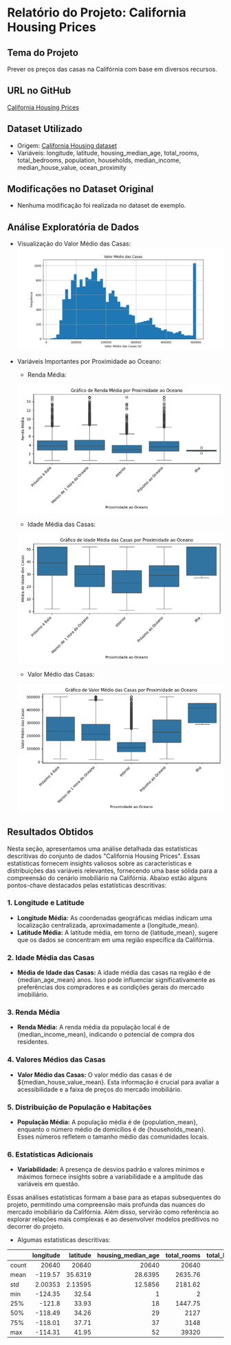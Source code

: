 
# Relatório do Projeto: California Housing Prices

## Tema do Projeto
Prever os preços das casas na Califórnia com base em diversos recursos.

## URL no GitHub
[California Housing Prices](https://github.com/ageron/handson-ml2)

## Dataset Utilizado
- Origem: [California Housing dataset](https://raw.githubusercontent.com/ageron/handson-ml2/master/datasets/housing/housing.csv)
- Variáveis: longitude, latitude, housing_median_age, total_rooms, total_bedrooms, population, households, median_income, median_house_value, ocean_proximity

## Modificações no Dataset Original
- Nenhuma modificação foi realizada no dataset de exemplo.

## Análise Exploratória de Dados
- Visualização do Valor Médio das Casas:
![Valor Médio das Casas](imagens/historico_valor_casas.png)

- Variáveis Importantes por Proximidade ao Oceano:

  - Renda Média:

  ![Renda Média](imagens/median_income_por_proximidade_oceano.png)

  - Idade Média das Casas:

  ![Idade Média das Casas](imagens/housing_median_age_por_proximidade_oceano.png)

  - Valor Médio das Casas:

  ![Valor Médio das Casas](imagens/median_house_value_por_proximidade_oceano.png)


## Resultados Obtidos

Nesta seção, apresentamos uma análise detalhada das estatísticas descritivas do conjunto de dados "California Housing Prices". Essas estatísticas fornecem insights valiosos sobre as características e distribuições das variáveis relevantes, fornecendo uma base sólida para a compreensão do cenário imobiliário na Califórnia. Abaixo estão alguns pontos-chave destacados pelas estatísticas descritivas:

### 1. Longitude e Latitude
- **Longitude Média:** As coordenadas geográficas médias indicam uma localização centralizada, aproximadamente a {longitude_mean}.
- **Latitude Média:** A latitude média, em torno de {latitude_mean}, sugere que os dados se concentram em uma região específica da Califórnia.

### 2. Idade Média das Casas
- **Média de Idade das Casas:** A idade média das casas na região é de {median_age_mean} anos. Isso pode influenciar significativamente as preferências dos compradores e as condições gerais do mercado imobiliário.

### 3. Renda Média
- **Renda Média:** A renda média da população local é de {median_income_mean}, indicando o potencial de compra dos residentes.

### 4. Valores Médios das Casas
- **Valor Médio das Casas:** O valor médio das casas é de ${median_house_value_mean}. Esta informação é crucial para avaliar a acessibilidade e a faixa de preços do mercado imobiliário.

### 5. Distribuição de População e Habitações
- **População Média:** A população média é de {population_mean}, enquanto o número médio de domicílios é de {households_mean}. Esses números refletem o tamanho médio das comunidades locais.

### 6. Estatísticas Adicionais
- **Variabilidade:** A presença de desvios padrão e valores mínimos e máximos fornece insights sobre a variabilidade e a amplitude das variáveis em questão.

Essas análises estatísticas formam a base para as etapas subsequentes do projeto, permitindo uma compreensão mais profunda das nuances do mercado imobiliário da Califórnia. Além disso, servirão como referência ao explorar relações mais complexas e ao desenvolver modelos preditivos no decorrer do projeto.


- Algumas estatísticas descritivas:

|       |   longitude |    latitude |   housing_median_age |   total_rooms |   total_bedrooms |   population |   households |   median_income |   median_house_value |
|:------|------------:|------------:|---------------------:|--------------:|-----------------:|-------------:|-------------:|----------------:|---------------------:|
| count | 20640       | 20640       |           20640      |      20640    |        20433     |     20640    |     20640    |     20640       |                20640 |
| mean  |  -119.57    |    35.6319  |              28.6395 |       2635.76 |          537.871 |      1425.48 |       499.54 |         3.87067 |               206856 |
| std   |     2.00353 |     2.13595 |              12.5856 |       2181.62 |          421.385 |      1132.46 |       382.33 |         1.89982 |               115396 |
| min   |  -124.35    |    32.54    |               1      |          2    |            1     |         3    |         1    |         0.4999  |                14999 |
| 25%   |  -121.8     |    33.93    |              18      |       1447.75 |          296     |       787    |       280    |         2.5634  |               119600 |
| 50%   |  -118.49    |    34.26    |              29      |       2127    |          435     |      1166    |       409    |         3.5348  |               179700 |
| 75%   |  -118.01    |    37.71    |              37      |       3148    |          647     |      1725    |       605    |         4.74325 |               264725 |
| max   |  -114.31    |    41.95    |              52      |      39320    |         6445     |     35682    |      6082    |        15.0001  |               500001 |
